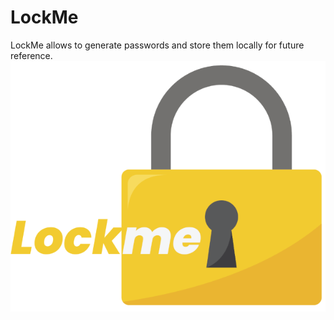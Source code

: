 # LockMe
LockMe allows to generate passwords and store them locally for future reference.
![logo](resources/lockmeLogo.png)
